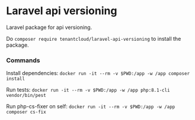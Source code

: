 # Laravel api versioning

Laravel package for api versioning.

Do `composer require tenantcloud/laravel-api-versioning` to install the package.

### Commands

Install dependencies: 
`docker run -it --rm -v $PWD:/app -w /app composer install`

Run tests:
`docker run -it --rm -v $PWD:/app -w /app php:8.1-cli vendor/bin/pest`

Run php-cs-fixer on self: 
`docker run -it --rm -v $PWD:/app -w /app composer cs-fix`
